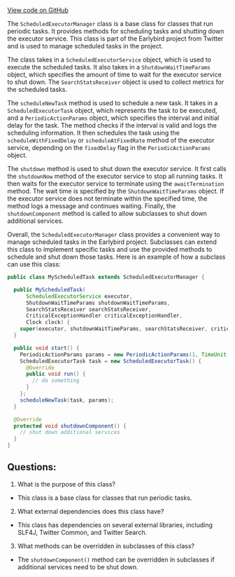[View code on GitHub](https://github.com/misbahsy/the-algorithm/src/java/com/twitter/search/earlybird/util/ScheduledExecutorManager.java)

The `ScheduledExecutorManager` class is a base class for classes that run periodic tasks. It provides methods for scheduling tasks and shutting down the executor service. This class is part of the Earlybird project from Twitter and is used to manage scheduled tasks in the project.

The class takes in a `ScheduledExecutorService` object, which is used to execute the scheduled tasks. It also takes in a `ShutdownWaitTimeParams` object, which specifies the amount of time to wait for the executor service to shut down. The `SearchStatsReceiver` object is used to collect metrics for the scheduled tasks.

The `scheduleNewTask` method is used to schedule a new task. It takes in a `ScheduledExecutorTask` object, which represents the task to be executed, and a `PeriodicActionParams` object, which specifies the interval and initial delay for the task. The method checks if the interval is valid and logs the scheduling information. It then schedules the task using the `scheduleWithFixedDelay` or `scheduleAtFixedRate` method of the executor service, depending on the `fixedDelay` flag in the `PeriodicActionParams` object.

The `shutdown` method is used to shut down the executor service. It first calls the `shutdownNow` method of the executor service to stop all running tasks. It then waits for the executor service to terminate using the `awaitTermination` method. The wait time is specified by the `ShutdownWaitTimeParams` object. If the executor service does not terminate within the specified time, the method logs a message and continues waiting. Finally, the `shutdownComponent` method is called to allow subclasses to shut down additional services.

Overall, the `ScheduledExecutorManager` class provides a convenient way to manage scheduled tasks in the Earlybird project. Subclasses can extend this class to implement specific tasks and use the provided methods to schedule and shut down those tasks. Here is an example of how a subclass can use this class:

```java
public class MyScheduledTask extends ScheduledExecutorManager {

  public MyScheduledTask(
      ScheduledExecutorService executor,
      ShutdownWaitTimeParams shutdownWaitTimeParams,
      SearchStatsReceiver searchStatsReceiver,
      CriticalExceptionHandler criticalExceptionHandler,
      Clock clock) {
    super(executor, shutdownWaitTimeParams, searchStatsReceiver, criticalExceptionHandler, clock);
  }

  public void start() {
    PeriodicActionParams params = new PeriodicActionParams(1, TimeUnit.MINUTES, true, DelayType.FIXED);
    ScheduledExecutorTask task = new ScheduledExecutorTask() {
      @Override
      public void run() {
        // do something
      }
    };
    scheduleNewTask(task, params);
  }

  @Override
  protected void shutdownComponent() {
    // shut down additional services
  }
}
```
## Questions: 
 1. What is the purpose of this class?
- This class is a base class for classes that run periodic tasks.

2. What external dependencies does this class have?
- This class has dependencies on several external libraries, including SLF4J, Twitter Common, and Twitter Search.

3. What methods can be overridden in subclasses of this class?
- The `shutdownComponent()` method can be overridden in subclasses if additional services need to be shut down.